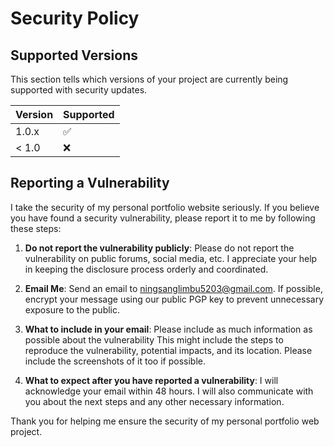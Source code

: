 # Security Policy

## Supported Versions

This section tells which versions of your project are currently being supported with security updates.

| Version | Supported          |
| ------- | ------------------ |
| 1.0.x   | :white_check_mark: |
| < 1.0   | :x:                |

## Reporting a Vulnerability

I take the security of my personal portfolio website seriously. If you believe you have found a security vulnerability, please report it to me by following these steps:

1. **Do not report the vulnerability publicly**: Please do not report the vulnerability on public forums, social media, etc. I appreciate your help in keeping the disclosure process orderly and coordinated.

2. **Email Me**: Send an email to ningsanglimbu5203@gmail.com. If possible, encrypt your message using our public PGP key to prevent unnecessary exposure to the public.

3. **What to include in your email**: Please include as much information as possible about the vulnerability This might include the steps to reproduce the vulnerability, potential impacts, and its location. Please include the screenshots of it too if possible.

4. **What to expect after you have reported a vulnerability**: I will acknowledge your email within 48 hours. I will also communicate with you about the next steps and any other necessary information.

Thank you for helping me ensure the security of my personal portfolio web project.
